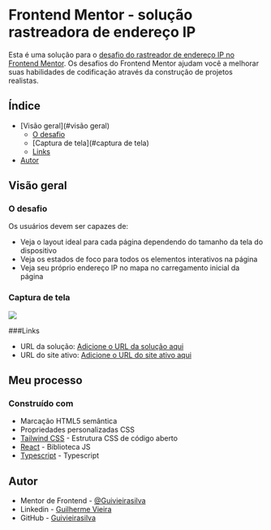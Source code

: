 # Frontend Mentor - solução rastreadora de endereço IP

Esta é uma solução para o [desafio do rastreador de endereço IP no Frontend Mentor](https://www.frontendmentor.io/challenges/ip-address-tracker-I8-0yYAH0). Os desafios do Frontend Mentor ajudam você a melhorar suas habilidades de codificação através da construção de projetos realistas.

## Índice

- [Visão geral](#visão geral)
  - [O desafio](#o-desafio)
  - [Captura de tela](#captura de tela)
  - [Links](#links)
- [Autor](#autor)

## Visão geral

### O desafio

Os usuários devem ser capazes de:

- Veja o layout ideal para cada página dependendo do tamanho da tela do dispositivo
- Veja os estados de foco para todos os elementos interativos na página
- Veja seu próprio endereço IP no mapa no carregamento inicial da página

### Captura de tela

![](./captura.PNG)

###Links

- URL da solução: [Adicione o URL da solução aqui](https://your-solution-url.com)
- URL do site ativo: [Adicione o URL do site ativo aqui](https://your-live-site-url.com)

## Meu processo

### Construído com

- Marcação HTML5 semântica
- Propriedades personalizadas CSS
- [Tailwind CSS](https://tailwindcss.com/) - Estrutura CSS de código aberto
- [React](https://reactjs.org/) - Biblioteca JS
- [Typescript](https://www.typescriptlang.org/) - Typescript

## Autor

- Mentor de Frontend - [@Guivieirasilva](https://www.frontendmentor.io/profile/Guivieirasilva)
- Linkedin - [Guilherme Vieira](https://www.linkedin.com/in/guilherme-vieira-silva/)
- GitHub - [Guivieirasilva](https://github.com/Guivieirasilva)
